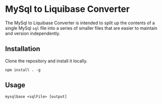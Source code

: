 # MySql to Liquibase Converter

The MySql to Liquibase Converter is intended to split up the contents of a single MySql `sql` file into a series of smaller files that are easier to maintain and version independently.

## Installation

Clone the repository and install it locally.

```
npm install . -g
```

## Usage

```
mysqlbase <sqlFile> [output]
```
